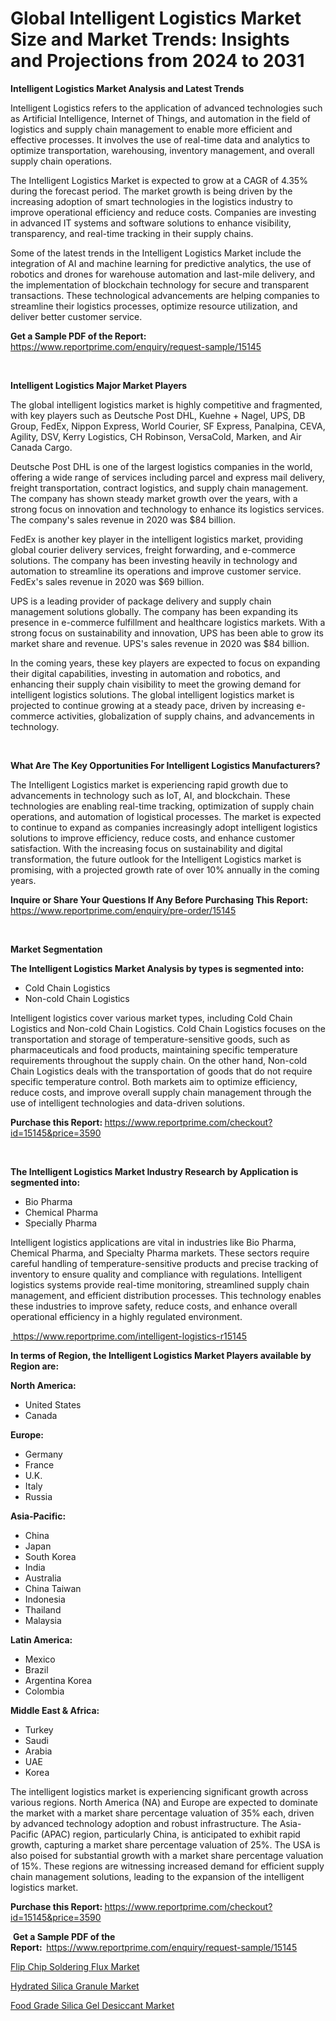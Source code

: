 <p><h1>Global Intelligent Logistics Market Size and Market Trends: Insights and Projections from 2024 to 2031</h1></p><p><strong>Intelligent Logistics Market Analysis and Latest Trends</strong></p>
<p><p>Intelligent Logistics refers to the application of advanced technologies such as Artificial Intelligence, Internet of Things, and automation in the field of logistics and supply chain management to enable more efficient and effective processes. It involves the use of real-time data and analytics to optimize transportation, warehousing, inventory management, and overall supply chain operations.</p><p>The Intelligent Logistics Market is expected to grow at a CAGR of 4.35% during the forecast period. The market growth is being driven by the increasing adoption of smart technologies in the logistics industry to improve operational efficiency and reduce costs. Companies are investing in advanced IT systems and software solutions to enhance visibility, transparency, and real-time tracking in their supply chains. </p><p>Some of the latest trends in the Intelligent Logistics Market include the integration of AI and machine learning for predictive analytics, the use of robotics and drones for warehouse automation and last-mile delivery, and the implementation of blockchain technology for secure and transparent transactions. These technological advancements are helping companies to streamline their logistics processes, optimize resource utilization, and deliver better customer service.</p></p>
<p><strong>Get a Sample PDF of the Report:&nbsp;</strong> <a href="https://www.reportprime.com/enquiry/request-sample/15145">https://www.reportprime.com/enquiry/request-sample/15145</a></p>
<p>&nbsp;</p>
<p><strong>Intelligent Logistics Major Market Players</strong></p>
<p><p>The global intelligent logistics market is highly competitive and fragmented, with key players such as Deutsche Post DHL, Kuehne + Nagel, UPS, DB Group, FedEx, Nippon Express, World Courier, SF Express, Panalpina, CEVA, Agility, DSV, Kerry Logistics, CH Robinson, VersaCold, Marken, and Air Canada Cargo. </p><p>Deutsche Post DHL is one of the largest logistics companies in the world, offering a wide range of services including parcel and express mail delivery, freight transportation, contract logistics, and supply chain management. The company has shown steady market growth over the years, with a strong focus on innovation and technology to enhance its logistics services. The company's sales revenue in 2020 was $84 billion.</p><p>FedEx is another key player in the intelligent logistics market, providing global courier delivery services, freight forwarding, and e-commerce solutions. The company has been investing heavily in technology and automation to streamline its operations and improve customer service. FedEx's sales revenue in 2020 was $69 billion.</p><p>UPS is a leading provider of package delivery and supply chain management solutions globally. The company has been expanding its presence in e-commerce fulfillment and healthcare logistics markets. With a strong focus on sustainability and innovation, UPS has been able to grow its market share and revenue. UPS's sales revenue in 2020 was $84 billion.</p><p>In the coming years, these key players are expected to focus on expanding their digital capabilities, investing in automation and robotics, and enhancing their supply chain visibility to meet the growing demand for intelligent logistics solutions. The global intelligent logistics market is projected to continue growing at a steady pace, driven by increasing e-commerce activities, globalization of supply chains, and advancements in technology.</p></p>
<p>&nbsp;</p>
<p><strong>What Are The Key Opportunities For Intelligent Logistics Manufacturers?</strong></p>
<p><p>The Intelligent Logistics market is experiencing rapid growth due to advancements in technology such as IoT, AI, and blockchain. These technologies are enabling real-time tracking, optimization of supply chain operations, and automation of logistical processes. The market is expected to continue to expand as companies increasingly adopt intelligent logistics solutions to improve efficiency, reduce costs, and enhance customer satisfaction. With the increasing focus on sustainability and digital transformation, the future outlook for the Intelligent Logistics market is promising, with a projected growth rate of over 10% annually in the coming years.</p></p>
<p><strong>Inquire or Share Your Questions If Any Before Purchasing This Report:</strong> <a href="https://www.reportprime.com/enquiry/pre-order/15145">https://www.reportprime.com/enquiry/pre-order/15145</a></p>
<p>&nbsp;</p>
<p><strong>Market Segmentation</strong></p>
<p><strong>The Intelligent Logistics Market Analysis by types is segmented into:</strong></p>
<p><ul><li>Cold Chain Logistics</li><li>Non-cold Chain Logistics</li></ul></p>
<p><p>Intelligent logistics cover various market types, including Cold Chain Logistics and Non-cold Chain Logistics. Cold Chain Logistics focuses on the transportation and storage of temperature-sensitive goods, such as pharmaceuticals and food products, maintaining specific temperature requirements throughout the supply chain. On the other hand, Non-cold Chain Logistics deals with the transportation of goods that do not require specific temperature control. Both markets aim to optimize efficiency, reduce costs, and improve overall supply chain management through the use of intelligent technologies and data-driven solutions.</p></p>
<p><strong>Purchase this Report:&nbsp;</strong><a href="https://www.reportprime.com/checkout?id=15145&price=3590">https://www.reportprime.com/checkout?id=15145&price=3590</a></p>
<p>&nbsp;</p>
<p><strong>The Intelligent Logistics Market Industry Research by Application is segmented into:</strong></p>
<p><ul><li>Bio Pharma</li><li>Chemical Pharma</li><li>Specially Pharma</li></ul></p>
<p><p>Intelligent logistics applications are vital in industries like Bio Pharma, Chemical Pharma, and Specialty Pharma markets. These sectors require careful handling of temperature-sensitive products and precise tracking of inventory to ensure quality and compliance with regulations. Intelligent logistics systems provide real-time monitoring, streamlined supply chain management, and efficient distribution processes. This technology enables these industries to improve safety, reduce costs, and enhance overall operational efficiency in a highly regulated environment.</p></p>
<p><a href="https://www.reportprime.com/intelligent-logistics-r15145">&nbsp;https://www.reportprime.com/intelligent-logistics-r15145</a></p>
<p><strong>In terms of Region, the Intelligent Logistics Market Players available by Region are:</strong></p>
<p>
    <p> <strong> North America: </strong>
        <ul>
            <li>United States</li>
            <li>Canada</li>
        </ul>
        </p> 
    <p> <strong> Europe: </strong>
        <ul>
            <li>Germany</li>
            <li>France</li>
            <li>U.K.</li>
            <li>Italy</li>
            <li>Russia</li>
        </ul>
        </p> 
    <p> <strong> Asia-Pacific: </strong>
        <ul>
            <li>China</li>
            <li>Japan</li>
            <li>South Korea</li>
            <li>India</li>
            <li>Australia</li>
            <li>China Taiwan</li>
            <li>Indonesia</li>
            <li>Thailand</li>
            <li>Malaysia</li>
        </ul>
        </p> 
    <p> <strong> Latin America: </strong>
        <ul>
            <li>Mexico</li>
            <li>Brazil</li>
            <li>Argentina Korea</li>
            <li>Colombia</li>
        </ul>
        </p> 
    <p> <strong> Middle East & Africa: </strong>
        <ul>
            <li>Turkey</li>
            <li>Saudi</li>
            <li>Arabia</li>
            <li>UAE</li>
            <li>Korea</li>
        </ul>
    </p>
    </p>
<p><p>The intelligent logistics market is experiencing significant growth across various regions. North America (NA) and Europe are expected to dominate the market with a market share percentage valuation of 35% each, driven by advanced technology adoption and robust infrastructure. The Asia-Pacific (APAC) region, particularly China, is anticipated to exhibit rapid growth, capturing a market share percentage valuation of 25%. The USA is also poised for substantial growth with a market share percentage valuation of 15%. These regions are witnessing increased demand for efficient supply chain management solutions, leading to the expansion of the intelligent logistics market.</p></p>
<p><strong>Purchase this Report: </strong><a href="https://www.reportprime.com/checkout?id=15145&price=3590">https://www.reportprime.com/checkout?id=15145&price=3590</a></p>
<p>&nbsp;<strong>Get a Sample PDF of the Report:&nbsp;&nbsp;</strong><a href="https://www.reportprime.com/enquiry/request-sample/15145">https://www.reportprime.com/enquiry/request-sample/15145</a></p>
<p><strong></strong></p>
<p><p><a href="https://www.linkedin.com/pulse/flip-chip-soldering-flux-market-size-growing-forecasted-period-8crde?trackingId=Kdls9fWXDwQh%2BRAngVZ9OQ%3D%3D">Flip Chip Soldering Flux Market</a></p><p><a href="https://www.linkedin.com/pulse/global-hydrated-silica-granule-market-types-applications-50ime?trackingId=IWBKApdtsFp6NWaeYw0O7Q%3D%3D">Hydrated Silica Granule Market</a></p><p><a href="https://www.linkedin.com/pulse/food-grade-silica-gel-desiccant-market-research-report-unlocks-5l2te?trackingId=IGX4BIhMR8kfUVkxNkvdJQ%3D%3D">Food Grade Silica Gel Desiccant Market</a></p></p>